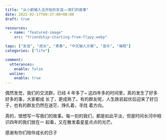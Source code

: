 ```yaml
---
title: "从小鹤输入法开始的友谊——我们的故事"
date: 2022-02-17T00:37:00+08:00
draft: true

resources:
  - name: "featured-image"
    src: "friendship-starting-from-flypy.webp"

tags: ["友谊", "成长", "青春", "中文输入方案", "音乐", "编程"]
categories: ["life"]

comment:
  utterances:
    enable: false
  waline:
    enable: true
---
```


偶然发觉，我们的交流群，已经 4 年多了~ 这四年多的时间里，真的发生了好多好多的事，大家都成
长了，更成熟了。有的群友呢，人生跌宕起伏后迎来了好日子，也有的群友仍然在迷茫、挣扎着，寻找
着方向。

真的，很想写一写我们的故事。每一刻的我们，都是如此平淡，但是时间长河中相识四年的我们放在一
起看，又在散发着星星点点的光芒。

感谢有你们陪伴成长的日子
